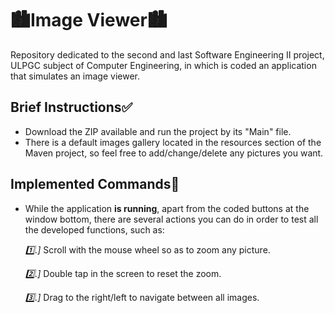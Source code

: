 # 🏙️Image Viewer🏙️

Repository dedicated to the second and last Software Engineering II project, ULPGC subject of Computer Engineering, 
in which is coded an application that simulates an image viewer.

## Brief Instructions✅
- Download the ZIP available and run the project by its "Main" file.
- There is a default images gallery located in the resources section of the Maven project, so feel free to
  add/change/delete any pictures you want.

## Implemented Commands🔗
- While the application **is running**, apart from the coded buttons at the window bottom, there are several actions
  you can do in order to test all the developed functions, such as:  

    *1️⃣.]* Scroll with the mouse wheel so as to zoom any picture.  
      
    *2️⃣.]* Double tap in the screen to reset the zoom.  

    *3️⃣.]* Drag to the right/left to navigate between all images.
